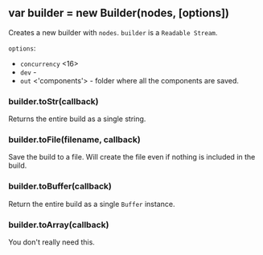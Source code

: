 ## var builder = new Builder(nodes, [options])

Creates a new builder with `nodes`. `builder` is a `Readable Stream`.

`options`:

- `concurrency` <16>
- `dev` -
- `out` <'components'> - folder where all the components are saved.

### builder.toStr(callback)

Returns the entire build as a single string.

### builder.toFile(filename, callback)

Save the build to a file. Will create the file even if nothing is included in the build.

### builder.toBuffer(callback)

Return the entire build as a single `Buffer` instance.

### builder.toArray(callback)

You don't really need this.